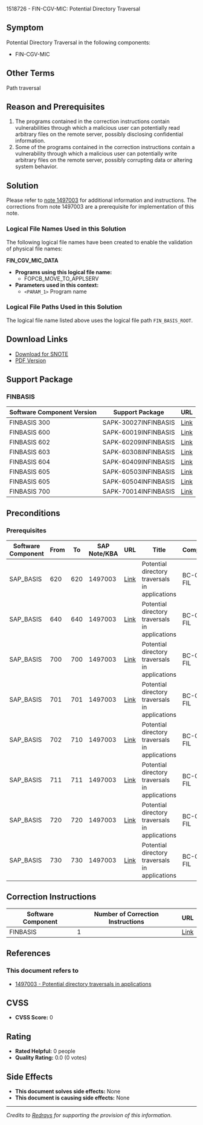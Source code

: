 1518726 - FIN-CGV-MIC: Potential Directory Traversal

## Symptom
Potential Directory Traversal in the following components:
- FIN-CGV-MIC

## Other Terms
Path traversal

## Reason and Prerequisites
1. The programs contained in the correction instructions contain vulnerabilities through which a malicious user can potentially read arbitrary files on the remote server, possibly disclosing confidential information.
2. Some of the programs contained in the correction instructions contain a vulnerability through which a malicious user can potentially write arbitrary files on the remote server, possibly corrupting data or altering system behavior.

## Solution
Please refer to [note 1497003](https://me.sap.com/notes/1497003) for additional information and instructions. The corrections from note 1497003 are a prerequisite for implementation of this note.

### Logical File Names Used in this Solution
The following logical file names have been created to enable the validation of physical file names:

**FIN_CGV_MIC_DATA**
- **Programs using this logical file name:**
  - FOPCB_MOVE_TO_APPLSERV
- **Parameters used in this context:**
  - `<PARAM_1>` Program name

### Logical File Paths Used in this Solution
The logical file name listed above uses the logical file path `FIN_BASIS_ROOT`.

## Download Links
- [Download for SNOTE](https://notesdownloads.sap.com/note/0040000009004882017)
- [PDF Version](https://userapps.support.sap.com/sap/support/sfm/notes/print/0001518726?language=en-US&token=8355AB236EEF79E1A1965E907BFCDA6F)

## Support Package
### FINBASIS
| Software Component Version | Support Package                | URL                                                        |
|----------------------------|--------------------------------|------------------------------------------------------------|
| FINBASIS 300               | SAPK-30027INFINBASIS           | [Link](https://me.sap.com/supportpackage/SAPK-30027INFINBASIS) |
| FINBASIS 600               | SAPK-60019INFINBASIS           | [Link](https://me.sap.com/supportpackage/SAPK-60019INFINBASIS) |
| FINBASIS 602               | SAPK-60209INFINBASIS           | [Link](https://me.sap.com/supportpackage/SAPK-60209INFINBASIS) |
| FINBASIS 603               | SAPK-60308INFINBASIS           | [Link](https://me.sap.com/supportpackage/SAPK-60308INFINBASIS) |
| FINBASIS 604               | SAPK-60409INFINBASIS           | [Link](https://me.sap.com/supportpackage/SAPK-60409INFINBASIS) |
| FINBASIS 605               | SAPK-60503INFINBASIS           | [Link](https://me.sap.com/supportpackage/SAPK-60503INFINBASIS) |
| FINBASIS 605               | SAPK-60504INFINBASIS           | [Link](https://me.sap.com/supportpackage/SAPK-60504INFINBASIS) |
| FINBASIS 700               | SAPK-70014INFINBASIS           | [Link](https://me.sap.com/supportpackage/SAPK-70014INFINBASIS) |

## Preconditions
### Prerequisites
| Software Component | From | To  | SAP Note/KBA | URL                                              | Title                                      | Component       |
|--------------------|------|-----|--------------|--------------------------------------------------|--------------------------------------------|-----------------|
| SAP_BASIS          | 620  | 620 | 1497003      | [Link](https://me.sap.com/notes/1497003)         | Potential directory traversals in applications | BC-CCM-FIL      |
| SAP_BASIS          | 640  | 640 | 1497003      | [Link](https://me.sap.com/notes/1497003)         | Potential directory traversals in applications | BC-CCM-FIL      |
| SAP_BASIS          | 700  | 700 | 1497003      | [Link](https://me.sap.com/notes/1497003)         | Potential directory traversals in applications | BC-CCM-FIL      |
| SAP_BASIS          | 701  | 701 | 1497003      | [Link](https://me.sap.com/notes/1497003)         | Potential directory traversals in applications | BC-CCM-FIL      |
| SAP_BASIS          | 702  | 710 | 1497003      | [Link](https://me.sap.com/notes/1497003)         | Potential directory traversals in applications | BC-CCM-FIL      |
| SAP_BASIS          | 711  | 711 | 1497003      | [Link](https://me.sap.com/notes/1497003)         | Potential directory traversals in applications | BC-CCM-FIL      |
| SAP_BASIS          | 720  | 720 | 1497003      | [Link](https://me.sap.com/notes/1497003)         | Potential directory traversals in applications | BC-CCM-FIL      |
| SAP_BASIS          | 730  | 730 | 1497003      | [Link](https://me.sap.com/notes/1497003)         | Potential directory traversals in applications | BC-CCM-FIL      |

## Correction Instructions
| Software Component | Number of Correction Instructions | URL                                            |
|--------------------|-----------------------------------|------------------------------------------------|
| FINBASIS           | 1                                 | [Link](https://me.sap.com/corrins/0001518726/205) |

## References
### This document refers to
- [1497003 - Potential directory traversals in applications](https://me.sap.com/notes/1497003)

## CVSS
- **CVSS Score:** 0

## Rating
- **Rated Helpful:** 0 people
- **Quality Rating:** 0.0 (0 votes)

## Side Effects
- **This document solves side effects:** None
- **This document is causing side effects:** None

---

*Credits to [Redrays](https://redrays.io) for supporting the provision of this information.*